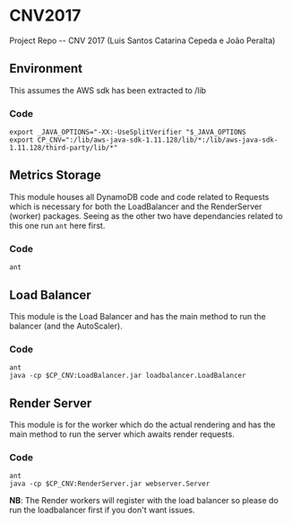 # CNV2017
Project Repo -- CNV 2017 (Luis Santos Catarina Cepeda e João Peralta)

## Environment
This assumes the AWS sdk has been extracted to /lib 
### Code
```
export _JAVA_OPTIONS="-XX:-UseSplitVerifier "$_JAVA_OPTIONS
export CP_CNV=":/lib/aws-java-sdk-1.11.128/lib/*:/lib/aws-java-sdk-1.11.128/third-party/lib/*"
```


## Metrics Storage
This module houses all DynamoDB code and code related to Requests which is necessary for both the LoadBalancer and the RenderServer (worker) packages.
Seeing as the other two have dependancies related to this one run `ant` here first.

### Code
```
ant
```

## Load Balancer
This module is the Load Balancer and has the main method to run the balancer (and the AutoScaler).

### Code
```
ant
java -cp $CP_CNV:LoadBalancer.jar loadbalancer.LoadBalancer
```

## Render Server
This module is for the worker which do the actual rendering and has the main method to run the server which awaits render requests.

### Code
```
ant
java -cp $CP_CNV:RenderServer.jar webserver.Server
```
__NB__: The Render workers will register with the load balancer so please do run the loadbalancer first if you don't want issues.
